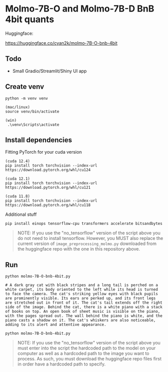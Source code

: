 # Molmo-7B-O and Molmo-7B-D BnB 4bit quants

Huggingface:

https://huggingface.co/cyan2k/molmo-7B-O-bnb-4bit

## Todo

- Small Gradio/Streamlit/Shiny UI app

## Create venv

```
python -m venv venv
```


```
(mac/linux)
source venv/bin/activate

(win)
 .\venv\Scripts\activate
```


## Install dependencies

Fitting PyTorch for your cuda version
```
(cuda 12.4)
pip install torch torchvision --index-url https://download.pytorch.org/whl/cu124

(cuda 12.1)
pip install torch torchvision --index-url https://download.pytorch.org/whl/cu121

(cuda 11.8)
pip install torch torchvision --index-url https://download.pytorch.org/whl/cu118
```

Additional stuff
```
pip install einops tensorflow-cpu transformers accelerate bitsandbytes
```
>  NOTE: If you use the "no_tensorflow" version of the script above you do not need to install tensorflow.  However, you MUST also replace the current version of ```image_preprocessing_molmo.py``` downloaded from the huggingface repo with the one in this repository above.

## Run

```
python molmo-7B-O-bnb-4bit.py

# A dark gray cat with black stripes and a long tail is perched on a white carpet, its body oriented to the left while its head is turned to face the camera. The cat's striking yellow eyes with black pupils are prominently visible. Its ears are perked up, and its front legs are stretched out in front of it. The cat's tail extends off the right side of the image. Behind the cat, there is a white piano with a stack of books on top. An open book of sheet music is visible on the piano, with the pages spread out. The wall behind the piano is white, and the piano casts a shadow on it. The cat's whiskers are also noticeable, adding to its alert and attentive appearance.

python molmo-7B-D-bnb-4bit.py
```
>  NOTE: If you use the "no_tensorflow" version of the script above you must enter into the script the hardcoded path to the model on your computer as well as a hardcoded path to the image you want to process.  As such, you must download the huggingface repo files first in order have a hardcoded path to specify.
